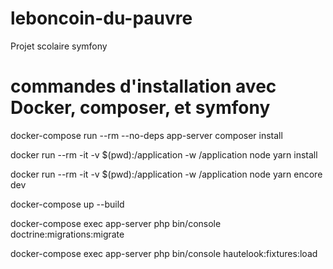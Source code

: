 # leboncoin-du-pauvre
Projet scolaire symfony

# commandes d'installation avec Docker, composer, et symfony
docker-compose run --rm --no-deps app-server composer install

docker run --rm -it -v $(pwd):/application -w /application node yarn install

docker run --rm -it -v $(pwd):/application -w /application node yarn encore dev

docker-compose up --build

docker-compose exec app-server php bin/console doctrine:migrations:migrate

docker-compose exec app-server php bin/console hautelook:fixtures:load